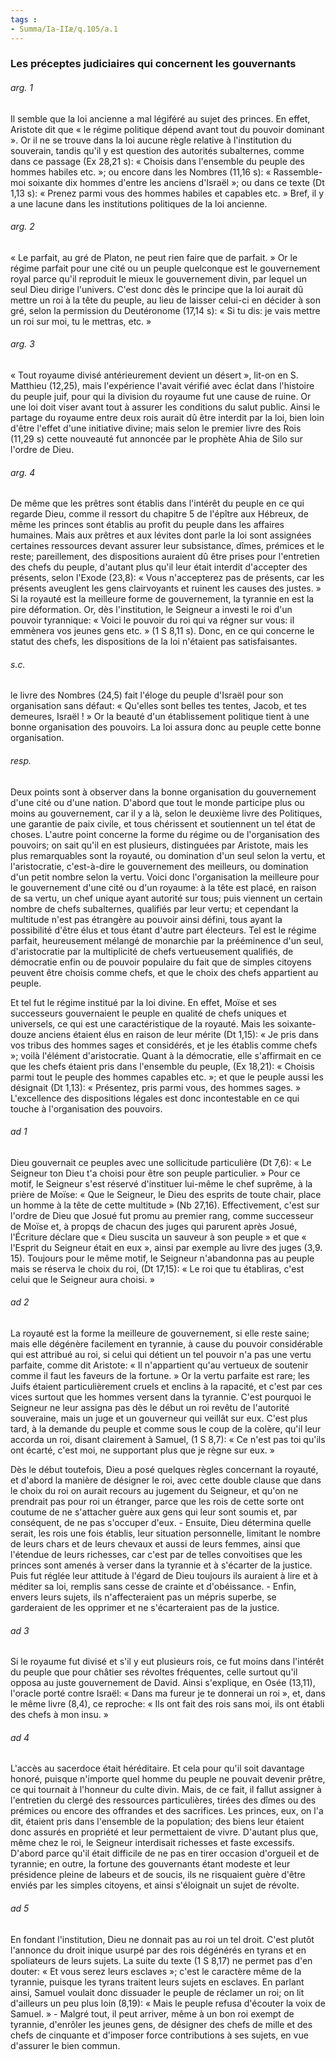 ```yaml
---
tags : 
- Summa/Ia-IIæ/q.105/a.1
---
```


### Les préceptes judiciaires qui concernent les gouvernants

###### arg. 1
Il semble que la loi ancienne a mal légiféré au sujet des princes. En effet, Aristote dit que « le régime politique dépend avant tout du pouvoir dominant ». Or il ne se trouve dans la loi aucune règle relative à l'institution du souverain, tandis qu'il y est question des autorités subalternes, comme dans ce passage (Ex 28,21 s): « Choisis dans l'ensemble du peuple des hommes habiles etc. »; ou encore dans les Nombres (11,16 s): « Rassemble-moi soixante dix hommes d'entre les anciens d'Israël »; ou dans ce texte (Dt 1,13 s): « Prenez parmi vous des hommes habiles et capables etc. » Bref, il y a une lacune dans les institutions politiques de la loi ancienne. 

###### arg. 2
« Le parfait, au gré de Platon, ne peut rien faire que de parfait. » Or le régime parfait pour une cité ou un peuple quelconque est le gouvernement royal parce qu'il reproduit le mieux le gouvernement divin, par lequel un seul Dieu dirige l'univers. C'est donc dès le principe que la loi aurait dû mettre un roi à la tête du peuple, au lieu de laisser celui-ci en décider à son gré, selon la permission du Deutéronome (17,14 s): « Si tu dis: je vais mettre un roi sur moi, tu le mettras, etc. » 

###### arg. 3
« Tout royaume divisé antérieurement devient un désert », lit-on en S. Matthieu (12,25), mais l'expérience l'avait vérifié avec éclat dans l'histoire du peuple juif, pour qui la division du royaume fut une cause de ruine. Or une loi doit viser avant tout à assurer les conditions du salut public. Ainsi le partage du royaume entre deux rois aurait dû être interdit par la loi, bien loin d'être l'effet d'une initiative divine; mais selon le premier livre des Rois (11,29 s) cette nouveauté fut annoncée par le prophète Ahia de Silo sur l'ordre de Dieu. 

###### arg. 4
De même que les prêtres sont établis dans l'intérêt du peuple en ce qui regarde Dieu, comme il ressort du chapitre 5 de l'épître aux Hébreux, de même les princes sont établis au profit du peuple dans les affaires humaines. Mais aux prêtres et aux lévites dont parle la loi sont assignées certaines ressources devant assurer leur subsistance, dîmes, prémices et le reste; pareillement, des dispositions auraient dû être prises pour l'entretien des chefs du peuple, d'autant plus qu'il leur était interdit d'accepter des présents, selon l'Exode (23,8): « Vous n'accepterez pas de présents, car les présents aveuglent les gens clairvoyants et ruinent les causes des justes. » Si la royauté est la meilleure forme de gouvernement, la tyrannie en est la pire déformation. Or, dès l'institution, le Seigneur a investi le roi d'un pouvoir tyrannique: « Voici le pouvoir du roi qui va régner sur vous: il emmènera vos jeunes gens etc. » (1 S 8,11 s). Donc, en ce qui concerne le statut des chefs, les dispositions de la loi n'étaient pas satisfaisantes. 

###### s.c.
le livre des Nombres (24,5) fait l'éloge du peuple d'Israël pour son organisation sans défaut: « Qu'elles sont belles tes tentes, Jacob, et tes demeures, Israël ! » Or la beauté d'un établissement politique tient à une bonne organisation des pouvoirs. La loi assura donc au peuple cette bonne organisation. 

###### resp.
Deux points sont à observer dans la bonne organisation du gouvernement d'une cité ou d'une nation. D'abord que tout le monde participe plus ou moins au gouvernement, car il y a là, selon le deuxième livre des Politiques, une garantie de paix civile, et tous chérissent et soutiennent un tel état de choses. L'autre point concerne la forme du régime ou de l'organisation des pouvoirs; on sait qu'il en est plusieurs, distinguées par Aristote, mais les plus remarquables sont la royauté, ou domination d'un seul selon la vertu, et l'aristocratie, c'est-à-dire le gouvernement des meilleurs, ou domination d'un petit nombre selon la vertu. Voici donc l'organisation la meilleure pour le gouvernement d'une cité ou d'un royaume: à la tête est placé, en raison de sa vertu, un chef unique ayant autorité sur tous; puis viennent un certain nombre de chefs subalternes, qualifiés par leur vertu; et cependant la multitude n'est pas étrangère au pouvoir ainsi défini, tous ayant la possibilité d'être élus et tous étant d'autre part électeurs. Tel est le régime parfait, heureusement mélangé de monarchie par la prééminence d'un seul, d'aristocratie par la multiplicité de chefs vertueusement qualifiés, de démocratie enfin ou de pouvoir populaire du fait que de simples citoyens peuvent être choisis comme chefs, et que le choix des chefs appartient au peuple. 

Et tel fut le régime institué par la loi divine. En effet, Moïse et ses successeurs gouvernaient le peuple en qualité de chefs uniques et universels, ce qui est une caractéristique de la royauté. Mais les soixante-douze anciens étaient élus en raison de leur mérite (Dt 1,15): « Je pris dans vos tribus des hommes sages et considérés, et je les établis comme chefs »; voilà l'élément d'aristocratie. Quant à la démocratie, elle s'affirmait en ce que les chefs étaient pris dans l'ensemble du peuple, (Ex 18,21): « Choisis parmi tout le peuple des hommes capables etc. »; et que le peuple aussi les désignait (Dt 1,13): « Présentez, pris parmi vous, des hommes sages. » L'excellence des dispositions légales est donc incontestable en ce qui touche à l'organisation des pouvoirs. 

###### ad 1
Dieu gouvernait ce peuples avec une sollicitude particulière (Dt 7,6): « Le Seigneur ton Dieu t'a choisi pour être son peuple particulier. » Pour ce motif, le Seigneur s'est réservé d'instituer lui-même le chef suprême, à la prière de Moïse: « Que le Seigneur, le Dieu des esprits de toute chair, place un homme à la tête de cette multitude » (Nb 27,16). Effectivement, c'est sur l'ordre de Dieu que Josué fut promu au premier rang, comme successeur de Moïse et, à propqs de chacun des juges qui parurent après Josué, l'Écriture déclare que « Dieu suscita un sauveur à son peuple » et que « l'Esprit du Seigneur était en eux », ainsi par exemple au livre des juges (3,9. 15). Toujours pour le même motif, le Seigneur n'abandonna pas au peuple mais se réserva le choix du roi, (Dt 17,15): « Le roi que tu établiras, c'est celui que le Seigneur aura choisi. » 

###### ad 2
La royauté est la forme la meilleure de gouvernement, si elle reste saine; mais elle dégénère facilement en tyrannie, à cause du pouvoir considérable qui est attribué au roi, si celui qui détient un tel pouvoir n'a pas une vertu parfaite, comme dit Aristote: « Il n'appartient qu'au vertueux de soutenir comme il faut les faveurs de la fortune. » Or la vertu parfaite est rare; les Juifs étaient particulièrement cruels et enclins à la rapacité, et c'est par ces vices surtout que les hommes versent dans la tyrannie. C'est pourquoi le Seigneur ne leur assigna pas dès le début un roi revêtu de l'autorité souveraine, mais un juge et un gouverneur qui veillât sur eux. C'est plus tard, à la demande du peuple et comme sous le coup de la colère, qu'il leur accorda un roi, disant clairement à Samuel, (1 S 8,7): « Ce n'est pas toi qu'ils ont écarté, c'est moi, ne supportant plus que je règne sur eux. » 

Dès le début toutefois, Dieu a posé quelques règles concernant la royauté, et d'abord la manière de désigner le roi, avec cette double clause que dans le choix du roi on aurait recours au jugement du Seigneur, et qu'on ne prendrait pas pour roi un étranger, parce que les rois de cette sorte ont coutume de ne s'attacher guère aux gens qui leur sont soumis et, par conséquent, de ne pas s'occuper d'eux. - Ensuite, Dieu détermina quelle serait, les rois une fois établis, leur situation personnelle, limitant le nombre de leurs chars et de leurs chevaux et aussi de leurs femmes, ainsi que l'étendue de leurs richesses, car c'est par de telles convoitises que les princes sont amenés à verser dans la tyrannie et à s'écarter de la justice. Puis fut réglée leur attitude à l'égard de Dieu toujours ils auraient à lire et à méditer sa loi, remplis sans cesse de crainte et d'obéissance. - Enfin, envers leurs sujets, ils n'affecteraient pas un mépris superbe, se garderaient de les opprimer et ne s'écarteraient pas de la justice. 

###### ad 3
Si le royaume fut divisé et s'il y eut plusieurs rois, ce fut moins dans l'intérêt du peuple que pour châtier ses révoltes fréquentes, celle surtout qu'il opposa au juste gouvernement de David. Ainsi s'explique, en Osée (13,11), l'oracle porté contre Israël: « Dans ma fureur je te donnerai un roi », et, dans le même livre (8,4), ce reproche: « Ils ont fait des rois sans moi, ils ont établi des chefs à mon insu. » 

###### ad 4
L'accès au sacerdoce était héréditaire. Et cela pour qu'il soit davantage honoré, puisque n'importe quel homme du peuple ne pouvait devenir prêtre, ce qui tournait à l'honneur du culte divin. Mais, de ce fait, il fallut assigner à l'entretien du clergé des ressources particulières, tirées des dîmes ou des prémices ou encore des offrandes et des sacrifices. Les princes, eux, on l'a dit, étaient pris dans l'ensemble de la population; des biens leur étaient donc assurés en propriété et leur permettaient de vivre. D'autant plus que, même chez le roi, le Seigneur interdisait richesses et faste excessifs. D'abord parce qu'il était difficile de ne pas en tirer occasion d'orgueil et de tyrannie; en outre, la fortune des gouvernants étant modeste et leur présidence pleine de labeurs et de soucis, ils ne risquaient guère d'être enviés par les simples citoyens, et ainsi s'éloignait un sujet de révolte. 

###### ad 5
En fondant l'institution, Dieu ne donnait pas au roi un tel droit. C'est plutôt l'annonce du droit inique usurpé par des rois dégénérés en tyrans et en spoliateurs de leurs sujets. La suite du texte (1 S 8,17) ne permet pas d'en douter: « Et vous serez leurs esclaves »; c'est le caractère même de la tyrannie, puisque les tyrans traitent leurs sujets en esclaves. En parlant ainsi, Samuel voulait donc dissuader le peuple de réclamer un roi; on lit d'ailleurs un peu plus loin (8,19): « Mais le peuple refusa d'écouter la voix de Samuel. » - Malgré tout, il peut arriver, même à un bon roi exempt de tyrannie, d'enrôler les jeunes gens, de désigner des chefs de mille et des chefs de cinquante et d'imposer force contributions à ses sujets, en vue d'assurer le bien commun. 

